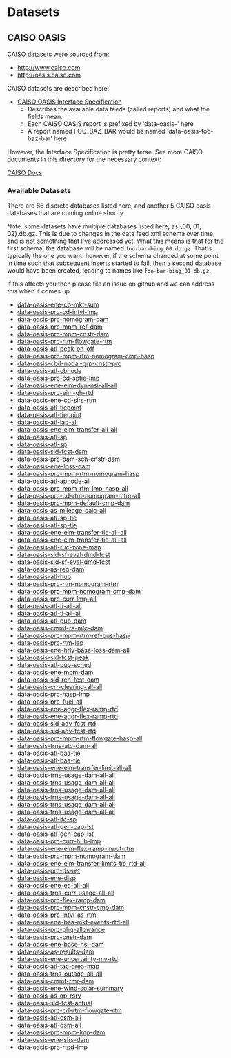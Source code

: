 # Datasets

## CAISO OASIS

CAISO datasets were sourced from:
* http://www.caiso.com
* http://oasis.caiso.com

CAISO datasets are described here:
* [CAISO OASIS Interface Specification](./caiso/OASIS-InterfaceSpecification_v5_1_8Clean_Independent2019Release.pdf)
    * Describes the available data feeds (called reports) and what the fields mean.
    * Each CAISO OASIS report is prefixed by 'data-oasis-' here
    * A report named FOO_BAZ_BAR would be named 'data-oasis-foo-baz-bar' here

However, the Interface Specification is pretty terse. See more CAISO documents
in this directory for the necessary context:

[CAISO Docs](./caiso)


### Available Datasets

There are 86 discrete databases listed here, and another 5 CAISO oasis
databases that are coming online shortly.

Note: some datasets have multiple databases listed here, as {00, 01, 02}.db.gz.
This is due to changes in the data feed xml schema over time, and is not
something that I've addressed yet. What this means is that for the first
schema, the database will be named `foo-bar-bing_00.db.gz`. That's typically
the one you want. however, if the schema changed at some point in time such
that subsequent inserts started to fail, then a second database would have been
created, leading to names like `foo-bar-bing_01.db.gz`.

If this affects you then please file an issue on github and we can address this
when it comes up.

* [data-oasis-ene-cb-mkt-sum](https://s3.us-west-1.wasabisys.com/eap/energy-dashboard/data/data-oasis-ene-cb-mkt-sum/db/data-oasis-ene-cb-mkt-sum_00.db.gz)
* [data-oasis-prc-cd-intvl-lmp](https://s3.us-west-1.wasabisys.com/eap/energy-dashboard/data/data-oasis-prc-cd-intvl-lmp/db/data-oasis-prc-cd-intvl-lmp_00.db.gz)
* [data-oasis-prc-nomogram-dam](https://s3.us-west-1.wasabisys.com/eap/energy-dashboard/data/data-oasis-prc-nomogram-dam/db/data-oasis-prc-nomogram-dam_00.db.gz)
* [data-oasis-prc-mpm-ref-dam](https://s3.us-west-1.wasabisys.com/eap/energy-dashboard/data/data-oasis-prc-mpm-ref-dam/db/data-oasis-prc-mpm-ref-dam_00.db.gz)
* [data-oasis-prc-mpm-cnstr-dam](https://s3.us-west-1.wasabisys.com/eap/energy-dashboard/data/data-oasis-prc-mpm-cnstr-dam/db/data-oasis-prc-mpm-cnstr-dam_00.db.gz)
* [data-oasis-prc-rtm-flowgate-rtm](https://s3.us-west-1.wasabisys.com/eap/energy-dashboard/data/data-oasis-prc-rtm-flowgate-rtm/db/data-oasis-prc-rtm-flowgate-rtm_00.db.gz)
* [data-oasis-atl-peak-on-off](https://s3.us-west-1.wasabisys.com/eap/energy-dashboard/data/data-oasis-atl-peak-on-off/db/data-oasis-atl-peak-on-off_00.db.gz)
* [data-oasis-prc-mpm-rtm-nomogram-cmp-hasp](https://s3.us-west-1.wasabisys.com/eap/energy-dashboard/data/data-oasis-prc-mpm-rtm-nomogram-cmp-hasp/db/data-oasis-prc-mpm-rtm-nomogram-cmp-hasp_00.db.gz)
* [data-oasis-cbd-nodal-grp-cnstr-prc](https://s3.us-west-1.wasabisys.com/eap/energy-dashboard/data/data-oasis-cbd-nodal-grp-cnstr-prc/db/data-oasis-cbd-nodal-grp-cnstr-prc_00.db.gz)
* [data-oasis-atl-cbnode](https://s3.us-west-1.wasabisys.com/eap/energy-dashboard/data/data-oasis-atl-cbnode/db/data-oasis-atl-cbnode_00.db.gz)
* [data-oasis-prc-cd-sptie-lmp](https://s3.us-west-1.wasabisys.com/eap/energy-dashboard/data/data-oasis-prc-cd-sptie-lmp/db/data-oasis-prc-cd-sptie-lmp_00.db.gz)
* [data-oasis-ene-eim-dyn-nsi-all-all](https://s3.us-west-1.wasabisys.com/eap/energy-dashboard/data/data-oasis-ene-eim-dyn-nsi-all-all/db/data-oasis-ene-eim-dyn-nsi-all-all_00.db.gz)
* [data-oasis-prc-eim-gh-rtd](https://s3.us-west-1.wasabisys.com/eap/energy-dashboard/data/data-oasis-prc-eim-gh-rtd/db/data-oasis-prc-eim-gh-rtd_00.db.gz)
* [data-oasis-ene-cd-slrs-rtm](https://s3.us-west-1.wasabisys.com/eap/energy-dashboard/data/data-oasis-ene-cd-slrs-rtm/db/data-oasis-ene-cd-slrs-rtm_00.db.gz)
* [data-oasis-atl-tiepoint](https://s3.us-west-1.wasabisys.com/eap/energy-dashboard/data/data-oasis-atl-tiepoint/db/data-oasis-atl-tiepoint_00.db.gz)
* [data-oasis-atl-tiepoint](https://s3.us-west-1.wasabisys.com/eap/energy-dashboard/data/data-oasis-atl-tiepoint/db/data-oasis-atl-tiepoint_01.db.gz)
* [data-oasis-atl-lap-all](https://s3.us-west-1.wasabisys.com/eap/energy-dashboard/data/data-oasis-atl-lap-all/db/data-oasis-atl-lap-all_00.db.gz)
* [data-oasis-ene-eim-transfer-all-all](https://s3.us-west-1.wasabisys.com/eap/energy-dashboard/data/data-oasis-ene-eim-transfer-all-all/db/data-oasis-ene-eim-transfer-all-all_00.db.gz)
* [data-oasis-atl-sp](https://s3.us-west-1.wasabisys.com/eap/energy-dashboard/data/data-oasis-atl-sp/db/data-oasis-atl-sp_00.db.gz)
* [data-oasis-atl-sp](https://s3.us-west-1.wasabisys.com/eap/energy-dashboard/data/data-oasis-atl-sp/db/data-oasis-atl-sp_01.db.gz)
* [data-oasis-sld-fcst-dam](https://s3.us-west-1.wasabisys.com/eap/energy-dashboard/data/data-oasis-sld-fcst-dam/db/data-oasis-sld-fcst-dam_00.db.gz)
* [data-oasis-prc-dam-sch-cnstr-dam](https://s3.us-west-1.wasabisys.com/eap/energy-dashboard/data/data-oasis-prc-dam-sch-cnstr-dam/db/data-oasis-prc-dam-sch-cnstr-dam_00.db.gz)
* [data-oasis-ene-loss-dam](https://s3.us-west-1.wasabisys.com/eap/energy-dashboard/data/data-oasis-ene-loss-dam/db/data-oasis-ene-loss-dam_00.db.gz)
* [data-oasis-prc-mpm-rtm-nomogram-hasp](https://s3.us-west-1.wasabisys.com/eap/energy-dashboard/data/data-oasis-prc-mpm-rtm-nomogram-hasp/db/data-oasis-prc-mpm-rtm-nomogram-hasp_00.db.gz)
* [data-oasis-atl-apnode-all](https://s3.us-west-1.wasabisys.com/eap/energy-dashboard/data/data-oasis-atl-apnode-all/db/data-oasis-atl-apnode-all_00.db.gz)
* [data-oasis-prc-mpm-rtm-lmp-hasp-all](https://s3.us-west-1.wasabisys.com/eap/energy-dashboard/data/data-oasis-prc-mpm-rtm-lmp-hasp-all/db/data-oasis-prc-mpm-rtm-lmp-hasp-all_00.db.gz)
* [data-oasis-prc-cd-rtm-nomogram-rctm-all](https://s3.us-west-1.wasabisys.com/eap/energy-dashboard/data/data-oasis-prc-cd-rtm-nomogram-rctm-all/db/data-oasis-prc-cd-rtm-nomogram-rctm-all_00.db.gz)
* [data-oasis-prc-mpm-default-cmp-dam](https://s3.us-west-1.wasabisys.com/eap/energy-dashboard/data/data-oasis-prc-mpm-default-cmp-dam/db/data-oasis-prc-mpm-default-cmp-dam_00.db.gz)
* [data-oasis-as-mileage-calc-all](https://s3.us-west-1.wasabisys.com/eap/energy-dashboard/data/data-oasis-as-mileage-calc-all/db/data-oasis-as-mileage-calc-all_00.db.gz)
* [data-oasis-atl-sp-tie](https://s3.us-west-1.wasabisys.com/eap/energy-dashboard/data/data-oasis-atl-sp-tie/db/data-oasis-atl-sp-tie_01.db.gz)
* [data-oasis-atl-sp-tie](https://s3.us-west-1.wasabisys.com/eap/energy-dashboard/data/data-oasis-atl-sp-tie/db/data-oasis-atl-sp-tie_00.db.gz)
* [data-oasis-ene-eim-transfer-tie-all-all](https://s3.us-west-1.wasabisys.com/eap/energy-dashboard/data/data-oasis-ene-eim-transfer-tie-all-all/db/data-oasis-ene-eim-transfer-tie-all-all_01.db.gz)
* [data-oasis-ene-eim-transfer-tie-all-all](https://s3.us-west-1.wasabisys.com/eap/energy-dashboard/data/data-oasis-ene-eim-transfer-tie-all-all/db/data-oasis-ene-eim-transfer-tie-all-all_00.db.gz)
* [data-oasis-atl-ruc-zone-map](https://s3.us-west-1.wasabisys.com/eap/energy-dashboard/data/data-oasis-atl-ruc-zone-map/db/data-oasis-atl-ruc-zone-map_00.db.gz)
* [data-oasis-sld-sf-eval-dmd-fcst](https://s3.us-west-1.wasabisys.com/eap/energy-dashboard/data/data-oasis-sld-sf-eval-dmd-fcst/db/data-oasis-sld-sf-eval-dmd-fcst_00.db.gz)
* [data-oasis-sld-sf-eval-dmd-fcst](https://s3.us-west-1.wasabisys.com/eap/energy-dashboard/data/data-oasis-sld-sf-eval-dmd-fcst/db/data-oasis-sld-sf-eval-dmd-fcst_01.db.gz)
* [data-oasis-as-req-dam](https://s3.us-west-1.wasabisys.com/eap/energy-dashboard/data/data-oasis-as-req-dam/db/data-oasis-as-req-dam_00.db.gz)
* [data-oasis-atl-hub](https://s3.us-west-1.wasabisys.com/eap/energy-dashboard/data/data-oasis-atl-hub/db/data-oasis-atl-hub_00.db.gz)
* [data-oasis-prc-rtm-nomogram-rtm](https://s3.us-west-1.wasabisys.com/eap/energy-dashboard/data/data-oasis-prc-rtm-nomogram-rtm/db/data-oasis-prc-rtm-nomogram-rtm_00.db.gz)
* [data-oasis-prc-mpm-nomogram-cmp-dam](https://s3.us-west-1.wasabisys.com/eap/energy-dashboard/data/data-oasis-prc-mpm-nomogram-cmp-dam/db/data-oasis-prc-mpm-nomogram-cmp-dam_00.db.gz)
* [data-oasis-prc-curr-lmp-all](https://s3.us-west-1.wasabisys.com/eap/energy-dashboard/data/data-oasis-prc-curr-lmp-all/db/data-oasis-prc-curr-lmp-all_00.db.gz)
* [data-oasis-atl-ti-all-all](https://s3.us-west-1.wasabisys.com/eap/energy-dashboard/data/data-oasis-atl-ti-all-all/db/data-oasis-atl-ti-all-all_01.db.gz)
* [data-oasis-atl-ti-all-all](https://s3.us-west-1.wasabisys.com/eap/energy-dashboard/data/data-oasis-atl-ti-all-all/db/data-oasis-atl-ti-all-all_00.db.gz)
* [data-oasis-atl-pub-dam](https://s3.us-west-1.wasabisys.com/eap/energy-dashboard/data/data-oasis-atl-pub-dam/db/data-oasis-atl-pub-dam_00.db.gz)
* [data-oasis-cmmt-ra-mlc-dam](https://s3.us-west-1.wasabisys.com/eap/energy-dashboard/data/data-oasis-cmmt-ra-mlc-dam/db/data-oasis-cmmt-ra-mlc-dam_00.db.gz)
* [data-oasis-prc-mpm-rtm-ref-bus-hasp](https://s3.us-west-1.wasabisys.com/eap/energy-dashboard/data/data-oasis-prc-mpm-rtm-ref-bus-hasp/db/data-oasis-prc-mpm-rtm-ref-bus-hasp_00.db.gz)
* [data-oasis-prc-rtm-lap](https://s3.us-west-1.wasabisys.com/eap/energy-dashboard/data/data-oasis-prc-rtm-lap/db/data-oasis-prc-rtm-lap_00.db.gz)
* [data-oasis-ene-hrly-base-loss-dam-all](https://s3.us-west-1.wasabisys.com/eap/energy-dashboard/data/data-oasis-ene-hrly-base-loss-dam-all/db/data-oasis-ene-hrly-base-loss-dam-all_00.db.gz)
* [data-oasis-sld-fcst-peak](https://s3.us-west-1.wasabisys.com/eap/energy-dashboard/data/data-oasis-sld-fcst-peak/db/data-oasis-sld-fcst-peak_00.db.gz)
* [data-oasis-atl-pub-sched](https://s3.us-west-1.wasabisys.com/eap/energy-dashboard/data/data-oasis-atl-pub-sched/db/data-oasis-atl-pub-sched_00.db.gz)
* [data-oasis-ene-mpm-dam](https://s3.us-west-1.wasabisys.com/eap/energy-dashboard/data/data-oasis-ene-mpm-dam/db/data-oasis-ene-mpm-dam_00.db.gz)
* [data-oasis-sld-ren-fcst-dam](https://s3.us-west-1.wasabisys.com/eap/energy-dashboard/data/data-oasis-sld-ren-fcst-dam/db/data-oasis-sld-ren-fcst-dam_00.db.gz)
* [data-oasis-crr-clearing-all-all](https://s3.us-west-1.wasabisys.com/eap/energy-dashboard/data/data-oasis-crr-clearing-all-all/db/data-oasis-crr-clearing-all-all_00.db.gz)
* [data-oasis-prc-hasp-lmp](https://s3.us-west-1.wasabisys.com/eap/energy-dashboard/data/data-oasis-prc-hasp-lmp/db/data-oasis-prc-hasp-lmp_00.db.gz)
* [data-oasis-prc-fuel-all](https://s3.us-west-1.wasabisys.com/eap/energy-dashboard/data/data-oasis-prc-fuel-all/db/data-oasis-prc-fuel-all_00.db.gz)
* [data-oasis-ene-aggr-flex-ramp-rtd](https://s3.us-west-1.wasabisys.com/eap/energy-dashboard/data/data-oasis-ene-aggr-flex-ramp-rtd/db/data-oasis-ene-aggr-flex-ramp-rtd_01.db.gz)
* [data-oasis-ene-aggr-flex-ramp-rtd](https://s3.us-west-1.wasabisys.com/eap/energy-dashboard/data/data-oasis-ene-aggr-flex-ramp-rtd/db/data-oasis-ene-aggr-flex-ramp-rtd_00.db.gz)
* [data-oasis-sld-adv-fcst-rtd](https://s3.us-west-1.wasabisys.com/eap/energy-dashboard/data/data-oasis-sld-adv-fcst-rtd/db/data-oasis-sld-adv-fcst-rtd_01.db.gz)
* [data-oasis-sld-adv-fcst-rtd](https://s3.us-west-1.wasabisys.com/eap/energy-dashboard/data/data-oasis-sld-adv-fcst-rtd/db/data-oasis-sld-adv-fcst-rtd_00.db.gz)
* [data-oasis-prc-mpm-rtm-flowgate-hasp-all](https://s3.us-west-1.wasabisys.com/eap/energy-dashboard/data/data-oasis-prc-mpm-rtm-flowgate-hasp-all/db/data-oasis-prc-mpm-rtm-flowgate-hasp-all_00.db.gz)
* [data-oasis-trns-atc-dam-all](https://s3.us-west-1.wasabisys.com/eap/energy-dashboard/data/data-oasis-trns-atc-dam-all/db/data-oasis-trns-atc-dam-all_00.db.gz)
* [data-oasis-atl-baa-tie](https://s3.us-west-1.wasabisys.com/eap/energy-dashboard/data/data-oasis-atl-baa-tie/db/data-oasis-atl-baa-tie_01.db.gz)
* [data-oasis-atl-baa-tie](https://s3.us-west-1.wasabisys.com/eap/energy-dashboard/data/data-oasis-atl-baa-tie/db/data-oasis-atl-baa-tie_00.db.gz)
* [data-oasis-ene-eim-transfer-limit-all-all](https://s3.us-west-1.wasabisys.com/eap/energy-dashboard/data/data-oasis-ene-eim-transfer-limit-all-all/db/data-oasis-ene-eim-transfer-limit-all-all_00.db.gz)
* [data-oasis-trns-usage-dam-all-all](https://s3.us-west-1.wasabisys.com/eap/energy-dashboard/data/data-oasis-trns-usage-dam-all-all/db/data-oasis-trns-usage-dam-all-all_00.db.gz)
* [data-oasis-trns-usage-dam-all-all](https://s3.us-west-1.wasabisys.com/eap/energy-dashboard/data/data-oasis-trns-usage-dam-all-all/db/data-oasis-trns-usage-dam-all-all_03.db.gz)
* [data-oasis-trns-usage-dam-all-all](https://s3.us-west-1.wasabisys.com/eap/energy-dashboard/data/data-oasis-trns-usage-dam-all-all/db/data-oasis-trns-usage-dam-all-all_05.db.gz)
* [data-oasis-trns-usage-dam-all-all](https://s3.us-west-1.wasabisys.com/eap/energy-dashboard/data/data-oasis-trns-usage-dam-all-all/db/data-oasis-trns-usage-dam-all-all_01.db.gz)
* [data-oasis-trns-usage-dam-all-all](https://s3.us-west-1.wasabisys.com/eap/energy-dashboard/data/data-oasis-trns-usage-dam-all-all/db/data-oasis-trns-usage-dam-all-all_02.db.gz)
* [data-oasis-trns-usage-dam-all-all](https://s3.us-west-1.wasabisys.com/eap/energy-dashboard/data/data-oasis-trns-usage-dam-all-all/db/data-oasis-trns-usage-dam-all-all_04.db.gz)
* [data-oasis-atl-itc-sp](https://s3.us-west-1.wasabisys.com/eap/energy-dashboard/data/data-oasis-atl-itc-sp/db/data-oasis-atl-itc-sp_00.db.gz)
* [data-oasis-atl-gen-cap-lst](https://s3.us-west-1.wasabisys.com/eap/energy-dashboard/data/data-oasis-atl-gen-cap-lst/db/data-oasis-atl-gen-cap-lst_01.db.gz)
* [data-oasis-atl-gen-cap-lst](https://s3.us-west-1.wasabisys.com/eap/energy-dashboard/data/data-oasis-atl-gen-cap-lst/db/data-oasis-atl-gen-cap-lst_00.db.gz)
* [data-oasis-prc-curr-hub-lmp](https://s3.us-west-1.wasabisys.com/eap/energy-dashboard/data/data-oasis-prc-curr-hub-lmp/db/data-oasis-prc-curr-hub-lmp_00.db.gz)
* [data-oasis-ene-eim-flex-ramp-input-rtm](https://s3.us-west-1.wasabisys.com/eap/energy-dashboard/data/data-oasis-ene-eim-flex-ramp-input-rtm/db/data-oasis-ene-eim-flex-ramp-input-rtm_00.db.gz)
* [data-oasis-prc-mpm-nomogram-dam](https://s3.us-west-1.wasabisys.com/eap/energy-dashboard/data/data-oasis-prc-mpm-nomogram-dam/db/data-oasis-prc-mpm-nomogram-dam_00.db.gz)
* [data-oasis-ene-eim-transfer-limits-tie-rtd-all](https://s3.us-west-1.wasabisys.com/eap/energy-dashboard/data/data-oasis-ene-eim-transfer-limits-tie-rtd-all/db/data-oasis-ene-eim-transfer-limits-tie-rtd-all_00.db.gz)
* [data-oasis-prc-ds-ref](https://s3.us-west-1.wasabisys.com/eap/energy-dashboard/data/data-oasis-prc-ds-ref/db/data-oasis-prc-ds-ref_00.db.gz)
* [data-oasis-ene-disp](https://s3.us-west-1.wasabisys.com/eap/energy-dashboard/data/data-oasis-ene-disp/db/data-oasis-ene-disp_00.db.gz)
* [data-oasis-ene-ea-all-all](https://s3.us-west-1.wasabisys.com/eap/energy-dashboard/data/data-oasis-ene-ea-all-all/db/data-oasis-ene-ea-all-all_00.db.gz)
* [data-oasis-trns-curr-usage-all-all](https://s3.us-west-1.wasabisys.com/eap/energy-dashboard/data/data-oasis-trns-curr-usage-all-all/db/data-oasis-trns-curr-usage-all-all_00.db.gz)
* [data-oasis-prc-flex-ramp-dam](https://s3.us-west-1.wasabisys.com/eap/energy-dashboard/data/data-oasis-prc-flex-ramp-dam/db/data-oasis-prc-flex-ramp-dam_00.db.gz)
* [data-oasis-prc-mpm-cnstr-cmp-dam](https://s3.us-west-1.wasabisys.com/eap/energy-dashboard/data/data-oasis-prc-mpm-cnstr-cmp-dam/db/data-oasis-prc-mpm-cnstr-cmp-dam_00.db.gz)
* [data-oasis-prc-intvl-as-rtm](https://s3.us-west-1.wasabisys.com/eap/energy-dashboard/data/data-oasis-prc-intvl-as-rtm/db/data-oasis-prc-intvl-as-rtm_00.db.gz)
* [data-oasis-ene-baa-mkt-events-rtd-all](https://s3.us-west-1.wasabisys.com/eap/energy-dashboard/data/data-oasis-ene-baa-mkt-events-rtd-all/db/data-oasis-ene-baa-mkt-events-rtd-all_00.db.gz)
* [data-oasis-prc-ghg-allowance](https://s3.us-west-1.wasabisys.com/eap/energy-dashboard/data/data-oasis-prc-ghg-allowance/db/data-oasis-prc-ghg-allowance_00.db.gz)
* [data-oasis-prc-cnstr-dam](https://s3.us-west-1.wasabisys.com/eap/energy-dashboard/data/data-oasis-prc-cnstr-dam/db/data-oasis-prc-cnstr-dam_00.db.gz)
* [data-oasis-ene-base-nsi-dam](https://s3.us-west-1.wasabisys.com/eap/energy-dashboard/data/data-oasis-ene-base-nsi-dam/db/data-oasis-ene-base-nsi-dam_00.db.gz)
* [data-oasis-as-results-dam](https://s3.us-west-1.wasabisys.com/eap/energy-dashboard/data/data-oasis-as-results-dam/db/data-oasis-as-results-dam_00.db.gz)
* [data-oasis-ene-uncertainty-mv-rtd](https://s3.us-west-1.wasabisys.com/eap/energy-dashboard/data/data-oasis-ene-uncertainty-mv-rtd/db/data-oasis-ene-uncertainty-mv-rtd_00.db.gz)
* [data-oasis-atl-tac-area-map](https://s3.us-west-1.wasabisys.com/eap/energy-dashboard/data/data-oasis-atl-tac-area-map/db/data-oasis-atl-tac-area-map_00.db.gz)
* [data-oasis-trns-outage-all-all](https://s3.us-west-1.wasabisys.com/eap/energy-dashboard/data/data-oasis-trns-outage-all-all/db/data-oasis-trns-outage-all-all_00.db.gz)
* [data-oasis-cmmt-rmr-dam](https://s3.us-west-1.wasabisys.com/eap/energy-dashboard/data/data-oasis-cmmt-rmr-dam/db/data-oasis-cmmt-rmr-dam_00.db.gz)
* [data-oasis-ene-wind-solar-summary](https://s3.us-west-1.wasabisys.com/eap/energy-dashboard/data/data-oasis-ene-wind-solar-summary/db/data-oasis-ene-wind-solar-summary_00.db.gz)
* [data-oasis-as-op-rsrv](https://s3.us-west-1.wasabisys.com/eap/energy-dashboard/data/data-oasis-as-op-rsrv/db/data-oasis-as-op-rsrv_00.db.gz)
* [data-oasis-sld-fcst-actual](https://s3.us-west-1.wasabisys.com/eap/energy-dashboard/data/data-oasis-sld-fcst-actual/db/data-oasis-sld-fcst-actual_00.db.gz)
* [data-oasis-prc-cd-rtm-flowgate-rtm](https://s3.us-west-1.wasabisys.com/eap/energy-dashboard/data/data-oasis-prc-cd-rtm-flowgate-rtm/db/data-oasis-prc-cd-rtm-flowgate-rtm_00.db.gz)
* [data-oasis-atl-osm-all](https://s3.us-west-1.wasabisys.com/eap/energy-dashboard/data/data-oasis-atl-osm-all/db/data-oasis-atl-osm-all_00.db.gz)
* [data-oasis-atl-osm-all](https://s3.us-west-1.wasabisys.com/eap/energy-dashboard/data/data-oasis-atl-osm-all/db/data-oasis-atl-osm-all_01.db.gz)
* [data-oasis-prc-mpm-lmp-dam](https://s3.us-west-1.wasabisys.com/eap/energy-dashboard/data/data-oasis-prc-mpm-lmp-dam/db/data-oasis-prc-mpm-lmp-dam_00.db.gz)
* [data-oasis-ene-slrs-dam](https://s3.us-west-1.wasabisys.com/eap/energy-dashboard/data/data-oasis-ene-slrs-dam/db/data-oasis-ene-slrs-dam_00.db.gz)
* [data-oasis-prc-rtpd-lmp](https://s3.us-west-1.wasabisys.com/eap/energy-dashboard/data/data-oasis-prc-rtpd-lmp/db/data-oasis-prc-rtpd-lmp_00.db.gz)
